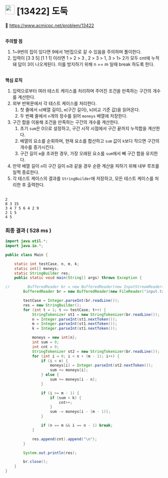 # <img src="https://d2gd6pc034wcta.cloudfront.net/tier/12.svg" width="30"> [13422] 도둑

📌 https://www.acmicpc.net/problem/13422 <br/><br/>

**주의할 점**

1. 1~9번의 집이 있다면 9에서 1번집으로 갈 수 있음을 주의하며 풀이한다.
2. 입력이 [3 3 5] [1 1 1] 이라면  1 > 2 > 3 , 2 > 3 > 1, 3 > 1> 2가 모두 cnt에 누적돼 답이 3이 나오게된다. 이를 방지하기 위해 n == m 일때 break 하도록 한다. <br/><br/>

**핵심 로직**

1. 입력으로부터 여러 테스트 케이스를 처리하며 주어진 조건을 만족하는 구간의 개수를 계산한다.
2. 외부 반복문에서 각 테스트 케이스를 처리한다.
    1. 첫 줄에서 `n`(배열 길이), `m`(구간 길이), `k`(비교 기준 값)을 읽어온다.
    2. 두 번째 줄에서 `n`개의 정수를 읽어 `moneys` 배열에 저장한다.
3. 구간 합을 이용해 조건을 만족하는 구간의 개수를 계산한다.
    1. 초기 `sum`은 0으로 설정하고, 구간 시작 시점에서 구간 끝까지 누적합을 계산한다.
    2. 배열의 요소를 순회하며, 현재 요소를 합산하고 `sum` 값이 `k`보다 작으면 구간의 개수를 증가시킨다.
    3. 구간 길이 `m`을 초과한 경우, 가장 오래된 요소를 `sum`에서 빼 구간 합을 유지한다.
4. 만약 배열 길이 `n`이 구간 길이 `m`과 같을 경우 순환 계산을 피하기 위해 내부 루프를 일찍 종료한다.
5. 각 테스트 케이스의 결과를 `StringBuilder`에 저장하고, 모든 테스트 케이스를 처리한 후 출력한다. <br/><br/>

```
2
8 3 15
3 4 7 5 6 4 2 9
2 1 5
4 5
```

### 최종 결과 ( 528 ms )

```java
import java.util.*;
import java.io.*;

public class Main {

    static int testCase, n, m, k;
    static int[] moneys;
    static StringBuilder res;
    public static void main(String[] args) throws Exception {

//        BufferedReader br = new BufferedReader(new InputStreamReader(System.in));
        BufferedReader br = new BufferedReader(new FileReader("input.txt"));

        testCase = Integer.parseInt(br.readLine());
        res = new StringBuilder();
        for (int t = 1; t <= testCase; t++) {
            StringTokenizer st1 = new StringTokenizer(br.readLine());
            n = Integer.parseInt(st1.nextToken());
            m = Integer.parseInt(st1.nextToken());
            k = Integer.parseInt(st1.nextToken());

            moneys = new int[n];
            int sum = 0;
            int cnt = 0;
            StringTokenizer st2 = new StringTokenizer(br.readLine());
            for (int i = 0; i < n + (m - 1); i++) {
                if (i < n) {
                    moneys[i] = Integer.parseInt(st2.nextToken());
                    sum += moneys[i];
                } else {
                    sum += moneys[i - n];
                }

                if (i >= m - 1) {
                    if (sum < k) {
                        cnt++;
                    }
                    sum -= moneys[i - (m - 1)];
                }

                if (n == m && i == n - 1) break;
            }

            res.append(cnt).append("\n");
        }

        System.out.println(res);

        br.close();
    }
}

```
